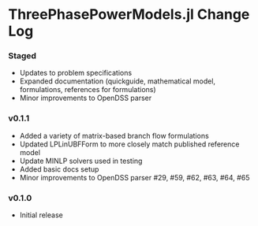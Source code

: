 ThreePhasePowerModels.jl Change Log
===================================

### Staged
- Updates to problem specifications
- Expanded documentation (quickguide, mathematical model, formulations, references for formulations)
- Minor improvements to OpenDSS parser

### v0.1.1
- Added a variety of matrix-based branch flow formulations
- Updated LPLinUBFForm to more closely match published reference model
- Update MINLP solvers used in testing
- Added basic docs setup
- Minor improvements to OpenDSS parser #29, #59, #62, #63, #64, #65

### v0.1.0
- Initial release
